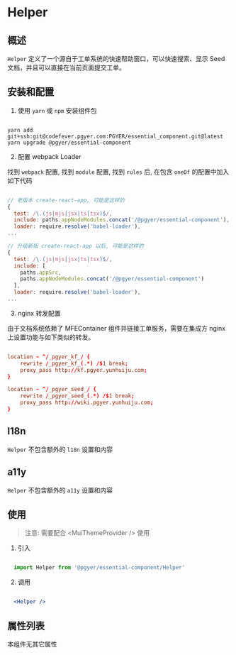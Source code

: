 # Helper

## 概述

`Helper` 定义了一个源自于工单系统的快速帮助窗口，可以快速搜索、显示 Seed 文档，并且可以直接在当前页面提交工单。

## 安装和配置

1. 使用 `yarn` 或 `npm` 安装组件包

```shell

yarn add git+ssh:git@codefever.pgyer.com:PGYER/essential_component.git@latest
yarn upgrade @pgyer/essential-component

```

2. 配置 webpack Loader

找到 `webpack` 配置, 找到 `module` 配置, 找到 `rules` 后, 在包含 `oneOf` 的配置中加入如下代码

```javascript

// 老版本 create-react-app, 可能是这样的
{
  test: /\.(js|mjs|jsx|ts|tsx)$/,
  include: paths.appNodeModules.concat('/@pgyer/essential-component'),
  loader: require.resolve('babel-loader'),
...

// 升级新版 create-react-app 以后, 可能是这样的
{
  test: /\.(js|mjs|jsx|ts|tsx)$/,
  include: [
    paths.appSrc,
    paths.appNodeModules.concat('/@pgyer/essential-component')
  ],
  loader: require.resolve('babel-loader'),
...

```

3. nginx 转发配置

由于文档系统依赖了 MFEContainer 组件并链接工单服务，需要在集成方 nginx 上设置功能与如下类似的转发。

```conf

location ~ ^/_pgyer_kf_/ {
    rewrite /_pgyer_kf_(.*) /$1 break;
    proxy_pass http://kf.pgyer.yunhuiju.com;
}

location ~ ^/_pgyer_seed_/ {
    rewrite /_pgyer_seed_(.*) /$1 break;
    proxy_pass http://wiki.pgyer.yunhuiju.com;
}

```

## l18n

`Helper` 不包含额外的 `l18n` 设置和内容

## a11y

`Helper` 不包含额外的 `a11y` 设置和内容

## 使用

> 注意: 需要配合 &lt;MuiThemeProvider /&gt; 使用

1. 引入

```javascript

  import Helper from '@pgyer/essential-component/Helper'

```

2. 调用

```jsx

  <Helper />

```

## 属性列表

本组件无其它属性
